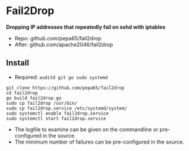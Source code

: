 # Fail2Drop
**Dropping IP addresses that repeatedly fail on sshd with iptables**

* Repo: github.com/pepa65/fail2drop
* After: github.com/apache2046/fail2drop

## Install
* Required: `auditd git go sudo systemd`

```
git clone https://github.com/pepa65/fail2drop
cd fail2drop
go build fail2drop.go
sudo cp fail2drop /usr/bin/
sudo cp fail2drop.service /etc/systemd/system/
sudo systemctl enable fail2drop.service
sudo systemctl start fail2drop.service
```

* The logfile to examine can be given on the commandline or pre-configured in the source.
* The minimum number of failures can be pre-configured in the source.
